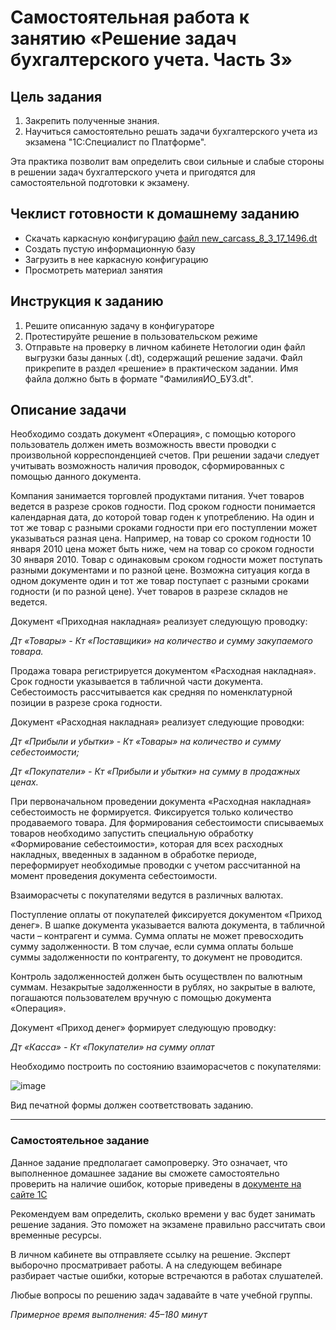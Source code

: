 # Самостоятельная работа к занятию «Решение задач бухгалтерского учета. Часть 3»

## Цель задания

1. Закрепить полученные знания.
2. Научиться самостоятельно решать задачи бухгалтерского учета из экзамена "1С:Специалист по Платформе".

Эта практика позволит вам определить свои сильные и слабые стороны в решении задач бухгалтерского учета и пригодятся для самостоятельной подготовки к экзамену.

## Чеклист готовности к домашнему заданию

- Скачать каркасную конфигурацию [файл new_carcass_8_3_17_1496.dt](https://github.com/Bofh82/onec-mid-homeworks/blob/main/OCPS/new_carcass_8_3_17_1496.dt)
- Создать пустую информационную базу
- Загрузить в нее каркасную конфигурацию
- Просмотреть материал занятия

## Инструкция к заданию

1. Решите описанную задачу в конфигураторе
2. Протестируйте решение в пользовательском режиме
3. Отправьте на проверку в личном кабинете Нетологии один файл выгрузки базы данных (.dt), содержащий решение задачи. Файл прикрепите в раздел «решение» в практическом задании. Имя файла должно быть в формате "ФамилияИО_БУ3.dt".

## Описание задачи

Необходимо создать документ «Операция», с помощью которого пользователь должен иметь возможность ввести проводки с произвольной корреспонденцией счетов. При решении задачи следует учитывать возможность наличия проводок, сформированных с помощью данного документа.

Компания занимается торговлей продуктами питания. Учет товаров ведется в разрезе сроков годности. Под сроком годности понимается календарная дата, до которой товар годен к употреблению. На один и тот же товар с разными сроками годности при его поступлении может указываться разная цена. Например, на товар со сроком годности 10 января 2010 цена может быть ниже, чем на товар со сроком годности 30 января 2010. Товар с одинаковым сроком годности может поступать разными документами и по разной цене. Возможна ситуация когда в одном документе один и тот же товар поступает с разными сроками годности (и по разной цене). Учет товаров в разрезе складов не ведется.

Документ «Приходная накладная» реализует следующую проводку:

*Дт «Товары» - Кт «Поставщики» на количество и сумму закупаемого товара.*

Продажа товара регистрируется документом «Расходная накладная». Срок годности указывается в табличной части документа. Себестоимость рассчитывается как средняя по номенклатурной позиции в разрезе срока годности.

Документ «Расходная накладная» реализует следующие проводки:

*Дт «Прибыли и убытки» - Кт «Товары» на количество и сумму себестоимости;*

*Дт «Покупатели» - Кт «Прибыли и убытки» на сумму в продажных ценах.*

При первоначальном проведении документа «Расходная накладная» себестоимость не формируется. Фиксируется только количество продаваемого товара.
Для формирования себестоимости списываемых товаров необходимо запустить специальную обработку «Формирование себестоимости», которая для всех расходных накладных, введенных в заданном в обработке периоде, переформирует необходимые проводки с учетом рассчитанной на момент проведения документа себестоимости.

Взаиморасчеты с покупателями ведутся в различных валютах.

Поступление оплаты от покупателей фиксируется документом «Приход денег». В шапке документа указывается валюта документа, в табличной части – контрагент и сумма. Сумма оплаты не может превосходить сумму задолженности. В том случае, если сумма оплаты больше суммы задолженности по контрагенту, то документ не проводится.

Контроль задолженностей должен быть осуществлен по валютным суммам. Незакрытые задолженности в рублях, но закрытые в валюте, погашаются пользователем вручную с помощью документа «Операция».

Документ «Приход денег» формирует следующую проводку:

*Дт «Касса» - Кт «Покупатели» на сумму оплат*

Необходимо построить по состоянию взаиморасчетов с покупателями:

![image](https://github.com/netology-code/onec-mid-homeworks/assets/44517817/03555a81-6b13-4a68-a644-d8455c964d8d)

Вид печатной формы должен соответствовать заданию.

------

### Самостоятельное задание

Данное задание предполагает самопроверку. Это означает, что выполненное домашнее задание вы сможете самостоятельно проверить на наличие ошибок, которые приведены в [документе на сайте 1С](https://static.1c.ru/rus/partners/training/files/ATT83PL.rtf?356jhteyner67j340)

Рекомендуем вам определить, сколько времени у вас будет занимать решение задания. Это поможет на экзамене правильно рассчитать свои временные ресурсы.

В личном кабинете вы отправляете ссылку на решение. Эксперт выборочно просматривает работы. А на следующем вебинаре разбирает частые ошибки, которые встречаются в работах слушателей.

Любые вопросы по решению задач задавайте в чате учебной группы.

*Примерное время выполнения: 45–180 минут*
